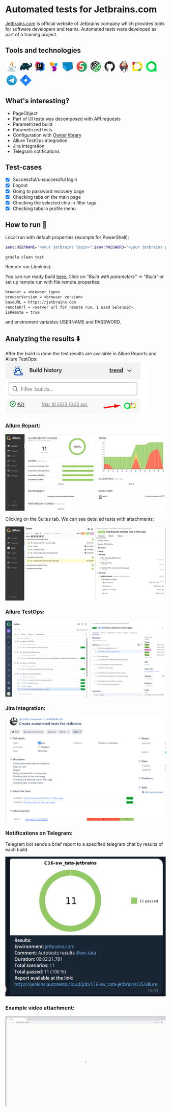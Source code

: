 # Automated tests for Jetbrains.com
[Jetbrains.com](https://www.jetbrains.com/) is official website of Jetbrains company which provides tools for software developers and teams. Automated tests were developed as part of a training project.  

## Tools and technologies

![This is an image](icons/Java.png)
![This is an image](icons/Gradle.png)
![This is an image](icons/Intelij_IDEA.png)
![This is an image](icons/Selenide.png)
![This is an image](icons/Selenoid.png)
![This is an image](icons/JUnit5.png)
![This is an image](icons/Rest-Assured.png)
![This is an image](icons/Github.png)
![This is an image](icons/Jenkins.png)
![This is an image](icons/Allure_Report.png)
![This is an image](icons/AllureTestOps.png)
![This is an image](icons/Telegram.png)
![This is an image](icons/Jira.png)

## What's interesting?
* PageObject
* Part of UI tests was decomposed with API requests
* Parametrized build
* Parametrized tests
* Configuration with [Owner library](https://github.com/matteobaccan/owner)  
* Allure TestOps integration
* Jira integration
* Telegram notifications

## Test-cases
- [x] Successful/unsuccessful login
- [x] Logout
- [x] Going to password recovery page
- [x] Checking tabs on the main page
- [x] Checking the selected chip in filter tags
- [x] Checking tabs in profile menu

## How to run :runner:
Local run with default properties (example for PowerShell):

```powershell
$env:USERNAME="<your jetbrains login>";$env:PASSWORD="<your jetbrains password>"
```

```gradle clean test```

Remote run (Jenkins):

You can run ready build [here.](https://jenkins.autotests.cloud/job/C16-sw_tata-jetbrains/) Click on _"Build with parameters" -> "Build"_
or set up remote run with file remote.properties:

```browserSize = <browser window size>
browser = <browser type>
browserVersion = <browser version>
baseURL = https://jetbrains.com
remoteUrl = <server url for remote run, I used Selenoid>
isRemote = true
```
and enviroment variables USERNAME and PASSWORD.

## Analyzing the results :arrow_down:
After the build is done the test results are available in Allure Reports and Allure TestOps:
![This is an image](media/jenkins1.png)

### [Allure Report](https://jenkins.autotests.cloud/job/C16-sw_tata-jetbrains/26/allure/):

![This is an image](media/allurereport.png)

Clicking on the Suites tab. We can see detailed tests with attachments:

![This is an image](media/allurereport2.png)

### Allure TestOps:

![This is an image](media/testops.png)

### Jira integration:

![This is an image](media/jira.png)   

### Notifications on Telegram:   
Telegram bot sends a brief report to a specified telegram chat by results of each build.   

![This is an image](media/telegram.png)                                                                 

### Example video attachment:

![video](media/videotest.gif)
